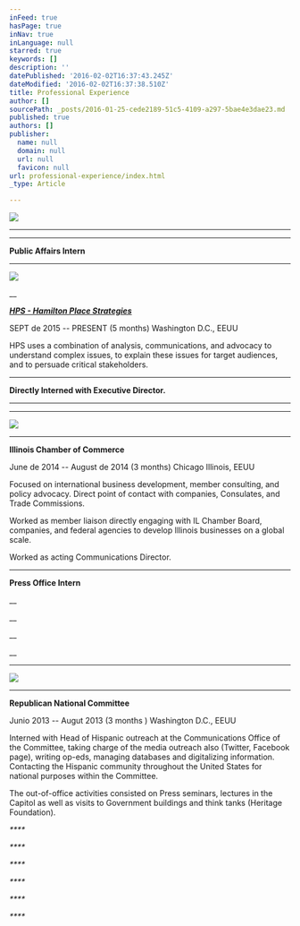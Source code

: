```yaml
---
inFeed: true
hasPage: true
inNav: true
inLanguage: null
starred: true
keywords: []
description: ''
datePublished: '2016-02-02T16:37:43.245Z'
dateModified: '2016-02-02T16:37:38.510Z'
title: Professional Experience
author: []
sourcePath: _posts/2016-01-25-cede2189-51c5-4109-a297-5bae4e3dae23.md
published: true
authors: []
publisher:
  name: null
  domain: null
  url: null
  favicon: null
url: professional-experience/index.html
_type: Article

---
```

![](https://s3-us-west-2.amazonaws.com/the-grid-img/p/5dcaeab8ca5dd747ebba9b88a807d6870c9af1a0.jpg)

****

****

**Public Affairs Intern**

****
![](https://s3-us-west-2.amazonaws.com/the-grid-img/p/52f8de855e4f2dab6f382c650a05d698ec0fffba.png)

__

_**[HPS - Hamilton Place Strategies][0]**_

SEPT de 2015 -- PRESENT (5 months)  Washington D.C., EEUU

HPS uses a combination of analysis, communications, and advocacy to understand complex issues, to explain these issues for target audiences, and to persuade critical stakeholders. 

****

**Directly Interned with Executive Director.**

****

****
![](https://s3-us-west-2.amazonaws.com/the-grid-img/p/f86c6a90ce118d60c05a5a85922075299be238c9.jpg)

****

**Illinois Chamber of Commerce**

June de 2014 -- August de 2014 (3 months) Chicago Illinois, EEUU

Focused on international business development, member consulting, and policy advocacy. Direct point of contact with companies, Consulates, and Trade Commissions.

Worked as member liaison directly engaging with IL Chamber Board, companies, and federal agencies to develop Illinois businesses on a global scale.

Worked as acting Communications Director.

****

**Press Office Intern**

__

__

__

__

****
![](https://s3-us-west-2.amazonaws.com/the-grid-img/p/3e6b48dc1bab50fa9c15ed5d07ff6b3ad94513ca.png)

****

**Republican National Committee**

Junio 2013 -- Augut 2013 (3 months ) Washington D.C., EEUU

Interned with Head of Hispanic outreach at the Communications Office of the Committee, taking charge of the media outreach also (Twitter, Facebook page), writing op-eds, managing databases and digitalizing information. Contacting the Hispanic community throughout the United States for national purposes within the Committee. 

The out-of-office activities consisted on Press seminars, lectures in the Capitol as well as visits to Government buildings and think tanks (Heritage Foundation).

_****_

_****_

_****_

_****_

_****_

_****_

[0]: https://thegrid.ai/rcgliv/hamilton-place/